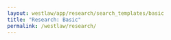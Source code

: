 ```yaml
---
layout: westlaw/app/research/search_templates/basic
title: "Research: Basic"
permalink: /westlaw/research/
---
```


<!--- This child document initializes the page in Jekyll. -->